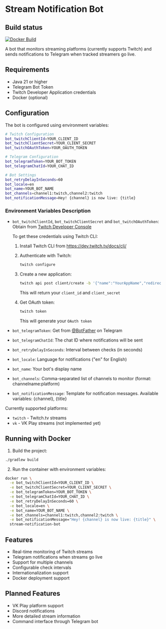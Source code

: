 # Stream Notification Bot

## Build status

[![Docker Build](https://github.com/dmitry-osin/twitch-notifier/actions/workflows/docker-build.yml/badge.svg)](https://github.com/dmitry-osin/twitch-notifier/actions/workflows/docker-build.yml)

A bot that monitors streaming platforms (currently supports Twitch) and sends notifications to Telegram when tracked streamers go live.

## Requirements

- Java 21 or higher
- Telegram Bot Token
- Twitch Developer Application credentials
- Docker (optional)

## Configuration

The bot is configured using environment variables:

```bash
# Twitch Configuration
bot_twitchClientId=YOUR_CLIENT_ID
bot_twitchClientSecret=YOUR_CLIENT_SECRET
bot_twitchOAuthToken=YOUR_OAUTH_TOKEN

# Telegram Configuration
bot_telegramToken=YOUR_BOT_TOKEN
bot_telegramChatId=YOUR_CHAT_ID

# Bot Settings
bot_retryDelayInSeconds=60
bot_locale=en
bot_name=YOUR_BOT_NAME
bot_channels=channel1:twitch,channel2:twitch
bot_notificationMessage=Hey! {channel} is now live: {title}
```

### Environment Variables Description

- `bot_twitchClientId`, `bot_twitchClientSecret` and `bot_twitchOAuthToken`: Obtain
  from [Twitch Developer Console](https://dev.twitch.tv/console)

  To get these credentials using Twitch CLI:
    1. Install Twitch CLI from https://dev.twitch.tv/docs/cli/
    2. Authenticate with Twitch:
       ```bash
       twitch configure
       ```
    3. Create a new application:
       ```bash
       twitch api post client/create -b '{"name":"YourAppName","redirect_uri":"http://localhost"}'
       ```
       This will return your `client_id` and `client_secret`

    4. Get OAuth token:
       ```bash
       twitch token
       ```
       This will generate your `OAuth token`

- `bot_telegramToken`: Get from [@BotFather](https://t.me/botfather) on Telegram
- `bot_telegramChatId`: The chat ID where notifications will be sent
- `bot_retryDelayInSeconds`: Interval between checks (in seconds)
- `bot_locale`: Language for notifications ("en" for English)
- `bot_name`: Your bot's display name
- `bot_channels`: Comma-separated list of channels to monitor (format: channelname:platform)
- `bot_notificationMessage`: Template for notification messages. Available variables: {channel}, {title}

Currently supported platforms:
- `twitch` - Twitch.tv streams
- `vk` - VK Play streams (not implemented yet)

## Running with Docker

1. Build the project:

```bash
./gradlew build
```

2. Run the container with environment variables:

```bash
docker run \
  -e bot_twitchClientId=YOUR_CLIENT_ID \
  -e bot_twitchClientSecret=YOUR_CLIENT_SECRET \
  -e bot_telegramToken=YOUR_BOT_TOKEN \
  -e bot_telegramChatId=YOUR_CHAT_ID \
  -e bot_retryDelayInSeconds=60 \
  -e bot_locale=en \
  -e bot_name=YOUR_BOT_NAME \
  -e bot_channels=channel1:twitch,channel2:twitch \
  -e bot_notificationMessage="Hey! {channel} is now live: {title}" \
  stream-notification-bot
```

## Features

- Real-time monitoring of Twitch streams
- Telegram notifications when streams go live
- Support for multiple channels
- Configurable check intervals
- Internationalization support
- Docker deployment support

## Planned Features

- VK Play platform support
- Discord notifications
- More detailed stream information
- Command interface through Telegram bot